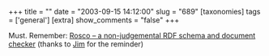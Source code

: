 +++
title = ""
date = "2003-09-15 14:12:00"
slug = "689"
[taxonomies]
tags = ['general']
[extra]
show_comments = "false"
+++

Must. Remember: [Rosco – a non-judgemental RDF schema and document checker](http://sw1.ilrt.org/discovery/2003/08/validation/) (thanks to [Jim](http://feetup.org/blog) for the reminder)
